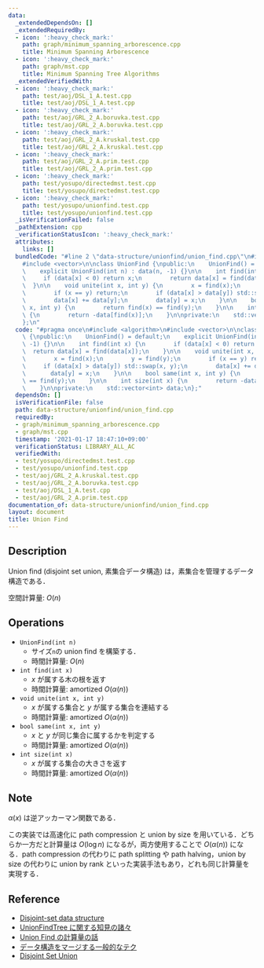 ```yaml
---
data:
  _extendedDependsOn: []
  _extendedRequiredBy:
  - icon: ':heavy_check_mark:'
    path: graph/minimum_spanning_arborescence.cpp
    title: Minimum Spanning Arborescence
  - icon: ':heavy_check_mark:'
    path: graph/mst.cpp
    title: Minimum Spanning Tree Algorithms
  _extendedVerifiedWith:
  - icon: ':heavy_check_mark:'
    path: test/aoj/DSL_1_A.test.cpp
    title: test/aoj/DSL_1_A.test.cpp
  - icon: ':heavy_check_mark:'
    path: test/aoj/GRL_2_A.boruvka.test.cpp
    title: test/aoj/GRL_2_A.boruvka.test.cpp
  - icon: ':heavy_check_mark:'
    path: test/aoj/GRL_2_A.kruskal.test.cpp
    title: test/aoj/GRL_2_A.kruskal.test.cpp
  - icon: ':heavy_check_mark:'
    path: test/aoj/GRL_2_A.prim.test.cpp
    title: test/aoj/GRL_2_A.prim.test.cpp
  - icon: ':heavy_check_mark:'
    path: test/yosupo/directedmst.test.cpp
    title: test/yosupo/directedmst.test.cpp
  - icon: ':heavy_check_mark:'
    path: test/yosupo/unionfind.test.cpp
    title: test/yosupo/unionfind.test.cpp
  _isVerificationFailed: false
  _pathExtension: cpp
  _verificationStatusIcon: ':heavy_check_mark:'
  attributes:
    links: []
  bundledCode: "#line 2 \"data-structure/unionfind/union_find.cpp\"\n#include <algorithm>\n\
    #include <vector>\n\nclass UnionFind {\npublic:\n    UnionFind() = default;\n\
    \    explicit UnionFind(int n) : data(n, -1) {}\n\n    int find(int x) {\n   \
    \     if (data[x] < 0) return x;\n        return data[x] = find(data[x]);\n  \
    \  }\n\n    void unite(int x, int y) {\n        x = find(x);\n        y = find(y);\n\
    \        if (x == y) return;\n        if (data[x] > data[y]) std::swap(x, y);\n\
    \        data[x] += data[y];\n        data[y] = x;\n    }\n\n    bool same(int\
    \ x, int y) {\n        return find(x) == find(y);\n    }\n\n    int size(int x)\
    \ {\n        return -data[find(x)];\n    }\n\nprivate:\n    std::vector<int> data;\n\
    };\n"
  code: "#pragma once\n#include <algorithm>\n#include <vector>\n\nclass UnionFind\
    \ {\npublic:\n    UnionFind() = default;\n    explicit UnionFind(int n) : data(n,\
    \ -1) {}\n\n    int find(int x) {\n        if (data[x] < 0) return x;\n      \
    \  return data[x] = find(data[x]);\n    }\n\n    void unite(int x, int y) {\n\
    \        x = find(x);\n        y = find(y);\n        if (x == y) return;\n   \
    \     if (data[x] > data[y]) std::swap(x, y);\n        data[x] += data[y];\n \
    \       data[y] = x;\n    }\n\n    bool same(int x, int y) {\n        return find(x)\
    \ == find(y);\n    }\n\n    int size(int x) {\n        return -data[find(x)];\n\
    \    }\n\nprivate:\n    std::vector<int> data;\n};"
  dependsOn: []
  isVerificationFile: false
  path: data-structure/unionfind/union_find.cpp
  requiredBy:
  - graph/minimum_spanning_arborescence.cpp
  - graph/mst.cpp
  timestamp: '2021-01-17 18:47:10+09:00'
  verificationStatus: LIBRARY_ALL_AC
  verifiedWith:
  - test/yosupo/directedmst.test.cpp
  - test/yosupo/unionfind.test.cpp
  - test/aoj/GRL_2_A.kruskal.test.cpp
  - test/aoj/GRL_2_A.boruvka.test.cpp
  - test/aoj/DSL_1_A.test.cpp
  - test/aoj/GRL_2_A.prim.test.cpp
documentation_of: data-structure/unionfind/union_find.cpp
layout: document
title: Union Find
---
```


## Description

Union find (disjoint set union, 素集合データ構造) は，素集合を管理するデータ構造である．

空間計算量: $O(n)$

## Operations

- `UnionFind(int n)`
    - サイズ`n`の union find を構築する．
    - 時間計算量: $O(n)$
- `int find(int x)`
    - $x$ が属する木の根を返す
    - 時間計算量: $\mathrm{amortized}\ O(\alpha(n))$
- `void unite(int x, int y)`
    - $x$ が属する集合と $y$ が属する集合を連結する
    - 時間計算量: $\mathrm{amortized}\ O(\alpha(n))$
- `bool same(int x, int y)`
    - $x$ と $y$ が同じ集合に属するかを判定する
    - 時間計算量: $\mathrm{amortized}\ O(\alpha(n))$
- `int size(int x)`
    - $x$ が属する集合の大きさを返す
    - 時間計算量: $\mathrm{amortized}\ O(\alpha(n))$

## Note

$\alpha(x)$ は逆アッカーマン関数である．

この実装では高速化に path compression と union by size を用いている．どちらか一方だと計算量は $O(\log n)$ になるが，両方使用することで $O(\alpha(n))$ になる．path compression の代わりに path splitting や path halving，union by size の代わりに union by rank といった実装手法もあり，どれも同じ計算量を実現する．

## Reference

- [Disjoint-set data structure](https://en.wikipedia.org/wiki/Disjoint-set_data_structure)
- [UnionFindTree に関する知見の諸々](https://noshi91.hatenablog.com/entry/2018/05/30/191943)
- [Union Find の計算量の話](https://qiita.com/kopricky/items/3e5847ab1451fe990367)
- [データ構造をマージする一般的なテク](https://wiki.kimiyuki.net/%E3%83%87%E3%83%BC%E3%82%BF%E6%A7%8B%E9%80%A0%E3%82%92%E3%83%9E%E3%83%BC%E3%82%B8%E3%81%99%E3%82%8B%E4%B8%80%E8%88%AC%E7%9A%84%E3%81%AA%E3%83%86%E3%82%AF)
- [Disjoint Set Union](https://cp-algorithms.com/data_structures/disjoint_set_union.html#arpa)